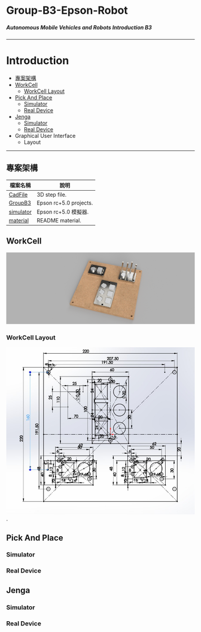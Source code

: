 # Group-B3-Epson-Robot
##### Autonomous Mobile Vehicles and Robots Introduction B3


-----
# Introduction
+ [專案架構](#專案架構)
+ [WorkCell](#workcell)
  * [WorkCell Layout](#workcell-layout)
+ [Pick And Place](#Pick-And-Place)
  * [Simulator](#Simulator)
  * [Real Device](#Real-Device)
+ [Jenga](#Jenga)
  * [Simulator](#Simulator)
  * [Real Device](#Real-Device)
+ Graphical User Interface
  * Layout

-------
## 專案架構
| **檔案名稱**     | **說明** |
|--------------|-------------------------|
| [CadFile](https://github.com/yuan-0816/Group-B3-Epson-Robot/tree/main/CadFile)      |3D step file.            |
| [GroupB3](https://github.com/yuan-0816/Group-B3-Epson-Robot/tree/main/GroupB3)      |Epson rc+5.0 projects.   |
| [simulator](https://github.com/yuan-0816/Group-B3-Epson-Robot/tree/main/simulator)  |Epson rc+5.0 模擬器.     |
| [material](https://github.com/yuan-0816/Group-B3-Epson-Robot/tree/main/material)    |README material.         |

## WorkCell
![](https://github.com/yuan-0816/Group-B3-Epson-Robot/blob/main/material/workcell%20v9.png)
### WorkCell Layout
![](https://github.com/yuan-0816/Group-B3-Epson-Robot/blob/main/material/workcell_layout.png). 

  
## Pick And Place
### Simulator
### Real Device

## Jenga
### Simulator
### Real Device



